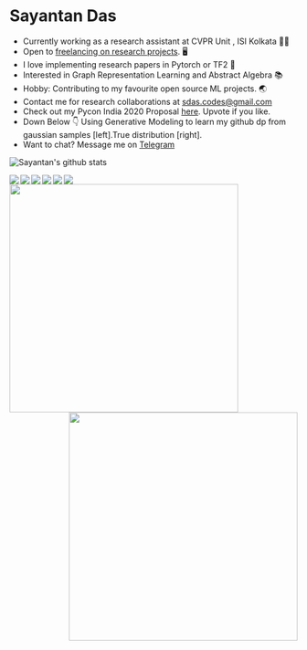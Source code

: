 # Sayantan Das
- Currently working as a research assistant at CVPR Unit , ISI Kolkata :man_scientist:
- Open to [freelancing on research projects](https://www.upwork.com/freelancers/~0139f294fdcaa78408?s=1031626803146899456). :desktop_computer:
- I love implementing research papers in Pytorch or TF2 :memo:
- Interested in Graph Representation Learning and Abstract Algebra :books:
- Hobby: Contributing to my favourite open source ML projects. :earth_asia:
- Contact me for research collaborations at sdas.codes@gmail.com
- Check out my Pycon India 2020 Proposal [here](https://in.pycon.org/cfp/2020/proposals/automate-machine-learning-tasks-with-github-actions~bkRQ6/). Upvote if you like.
- Down Below :point_down: Using Generative Modeling to learn my github dp from gaussian samples [left].True distribution [right].
- Want to chat? Message me on [Telegram](https://t.me/ucalyptus)

![Sayantan's github stats](https://github-readme-stats.vercel.app/api?username=ucalyptus&show_icons=true&title_color=FF5D00&icon_color=fff&text_color=9f9f9f&bg_color=151515)

<a href="https://github.com/ucalyptus/keras-notify">
  <img align="left" src="https://github-readme-stats.vercel.app/api/pin/?username=ucalyptus&repo=keras-notify&title_color=FF5D00&icon_color=fff&text_color=9f9f9f&bg_color=151515" />
</a>
<a href="https://github.com/ucalyptus/HybridSN-Pytorch">
  <img align="left" src="https://github-readme-stats.vercel.app/api/pin/?username=ucalyptus&repo=HybridSN-Pytorch&title_color=FF5D00&icon_color=fff&text_color=9f9f9f&bg_color=151515" />
</a>
<a href="https://github.com/ucalyptus/Paper-Highlights">
  <img align="left" src="https://github-readme-stats.vercel.app/api/pin/?username=ucalyptus&repo=Paper-Highlights&title_color=FF5D00&icon_color=fff&text_color=9f9f9f&bg_color=151515" />
</a>
<a href="https://github.com/ucalyptus/scikit-on-gRPC">
  <img align="left" src="https://github-readme-stats.vercel.app/api/pin/?username=ucalyptus&repo=scikit-on-gRPC&title_color=FF5D00&icon_color=fff&text_color=9f9f9f&bg_color=151515" />
</a>
<a href="https://github.com/ucalyptus/Pneumothorax-Segmentation-using-Hypercolumns">
  <img align="left" src="https://github-readme-stats.vercel.app/api/pin/?username=ucalyptus&repo=Pneumothorax-Segmentation-using-Hypercolumns&title_color=FF5D00&icon_color=fff&text_color=9f9f9f&bg_color=151515" />
</a>
<a href="https://github.com/ucalyptus/EarthEngine-Deep-Learning">
  <img align="left" src="https://github-readme-stats.vercel.app/api/pin/?username=ucalyptus&repo=EarthEngine-Deep-Learning&title_color=FF5D00&icon_color=fff&text_color=9f9f9f&bg_color=151515" />
</a>
<div id="candy"><img src="https://github.com/ucalyptus/ucalyptus/blob/master/traj.gif?raw=true" width="400px" align="left"/><img src="https://github.com/ucalyptus/ucalyptus/blob/master/omaa.png?raw=true" width="400px" align="right"/></div>




